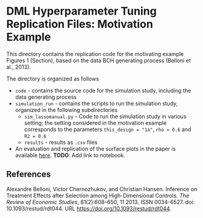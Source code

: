 # DML Hyperparameter Tuning Replication Files: Motivation Example

This directory contains the replication code for the motivating example Figures 1 (Section), based on the data BCH generating process (Belloni et al., 2013).

The directory is organized as follows

- `code` - contains the source code for the simulation study, including the data generating process
- `simulation_run` - contains the scripts to run the simulation study, organized in the following subdirectories
    - `sim_lassomanual.py` - Code to run the simulation study in various setting; the setting considered in the motivation example corresponds to the parameters `this_design = "1a"`, `rho = 0.6` and `R2 = 0.6`
    - `results` - results as `.csv` files
- An evaluation and replication of the surface plots in the paper is available [here](). **TODO**: Add link to notebook.


## References

Alexandre Belloni, Victor Chernozhukov, and Christian Hansen. Inference on Treatment Effects after Selection among High-Dimensional Controls. *The Review of Economic Studies*, 81(2):608–650, 11 2013. ISSN 0034-6527. doi: 10.1093/restud/rdt044. URL https://doi.org/10.1093/restud/rdt044.